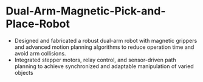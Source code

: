 # Dual-Arm-Magnetic-Pick-and-Place-Robot
- Designed and fabricated a robust dual-arm robot with magnetic grippers and advanced motion planning algorithms to reduce operation time and avoid arm collisions.
- Integrated stepper motors, relay control, and sensor-driven path planning to achieve synchronized and adaptable manipulation of varied objects
